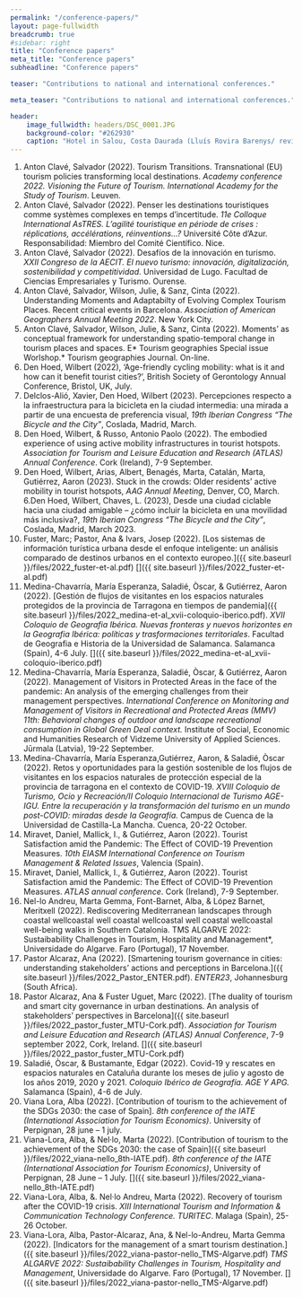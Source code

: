 ```yaml
---
permalink: "/conference-papers/"
layout: page-fullwidth
breadcrumb: true
#sidebar: right
title: "Conference papers"
meta_title: "Conference papers"
subheadline: "Conference papers"

teaser: "Contributions to national and international conferences." 

meta_teaser: "Contributions to national and international conferences."

header:
    image_fullwidth: headers/DSC_0001.JPG
    background-color: "#262930"
    caption: "Hotel in Salou, Costa Daurada (Lluís Rovira Barenys/ revistacambrils.cat)"
---
```


1. Anton Clavé, Salvador (2022). Tourism Transitions. Transnational (EU) tourism policies transforming local destinations. *Academy conference 2022. Visioning the Future of Tourism. International Academy for the Study of Tourism*. Leuven.
3. Anton Clavé, Salvador (2022). Penser les destinations touristiques comme systèmes complexes en temps d’incertitude. *11e Colloque International AsTRES. L’agilité touristique en période de crises : réplications, accélérations, réinventions...?* Université Côte d’Azur. Responsabilidad: Miembro del Comité Científico. Nice.
4. Anton Clavé, Salvador (2022). Desafíos de la innovación en turismo. *XXII Congreso de la AECIT. El nuevo turismo: innovación, digitalización, sostenibilidad y competitividad*. Universidad de Lugo. Facultad de Ciencias Empresariales y Turismo. Ourense. 
1. Anton Clavé, Salvador, Wilson, Julie, & Sanz, Cinta (2022). Understanding Moments and Adaptabilty of Evolving Complex Tourism Places. Recent critical events in Barcelona. *Association of American Geographers Annual Meeting 2022*. New York City. 
2. Anton Clavé, Salvador, Wilson, Julie, & Sanz, Cinta (2022). Moments’ as conceptual framework for understanding spatio-temporal change in tourism places and spaces. E* Tourism geographies Special issue Worlshop.* Tourism geographies Journal. On-line.
3. Den Hoed, Wilbert (2022), ‘Age-friendly cycling mobility: what is it and how can it benefit tourist cities?’, British Society of Gerontology Annual Conference, Bristol, UK, July.
3. Delclos-Alió, Xavier, Den Hoed, Wilbert (2023). Percepciones respecto a la infraestructura para la bicicleta en la ciudad intermedia: una mirada a partir de una encuesta de preferencia visual, *19th Iberian Congress “The Bicycle and the City”*, Coslada, Madrid, March.
4. Den Hoed, Wilbert, & Russo, Antonio Paolo (2022). The embodied experience of using active mobility infrastructures in tourist hotspots. *Association for Tourism and Leisure Education and Research (ATLAS) Annual Conference*. Cork (Ireland), 7-9 September.
5. Den Hoed, Wilbert, Arias, Albert, Benagés, Marta, Catalán, Marta, Gutiérrez, Aaron (2023). Stuck in the crowds: Older residents’ active mobility in tourist hotspots, *AAG Annual Meeting*, Denver, CO, March.
6.Den Hoed, Wilbert, Chaves, L. (2023), Desde una ciudad ciclable hacia una ciudad amigable – ¿cómo incluir la bicicleta en una movilidad más inclusiva?, *19th Iberian Congress “The Bicycle and the City”*, Coslada, Madrid, March 2023.
5. Fuster, Marc; Pastor, Ana & Ivars, Josep (2022). [Los sistemas de información turística urbana desde el enfoque inteligente: un análisis comparado de destinos urbanos en el contexto europeo.]({{ site.baseurl }}/files/2022_fuster-et-al.pdf) [<cite class='fa-solid fa-lg fa-file-pdf'></cite>]({{ site.baseurl }}/files/2022_fuster-et-al.pdf)
6. Medina-Chavarría, María Esperanza, Saladié, Òscar, & Gutiérrez, Aaron (2022). [Gestión de flujos de visitantes en los espacios naturales protegidos de la provincia de Tarragona en tiempos de pandemia]({{ site.baseurl }}/files/2022_medina-et-al_xvii-coloquio-iberico.pdf). *XVII Coloquio de Geografia Ibérica. Nuevas fronteras y nuevos horizontes en la Geografia Ibérica: políticas y trasformaciones territoriales*. Facultad de Geografia e Historia de la Universidad de Salamanca. Salamanca (Spain), 4-6 July. [<cite class='fa-solid fa-lg fa-file-pdf'></cite>]({{ site.baseurl }}/files/2022_medina-et-al_xvii-coloquio-iberico.pdf)
7. Medina-Chavarría, María Esperanza, Saladié, Òscar, & Gutiérrez, Aaron (2022). Management of Visitors in Protected Areas in the face of the pandemic: An analysis of the emerging challenges from their management perspectives. *International Conference on Monitoring and Management of Visitors in Recreational and Protected Areas (MMV) 11th: Behavioral changes of outdoor and landscape recreational consumption in Global Green Deal context.* Institute of Social, Economic and Humanities Research of Vidzeme University of Applied Sciences. Jūrmala (Latvia), 19-22 September.
8. Medina-Chavarría, María Esperanza,Gutiérrez, Aaron, & Saladié, Òscar (2022). Retos y oportunidades para la gestión sostenible de los flujos de visitantes en los espacios naturales de protección especial de la provincia de tarragona en el contexto de COVID-19. *XVIII Coloquio de Turismo, Ocio y Recreación/II Coloquio Internacional de Turismo AGE-IGU. Entre la recuperación y la transformación del turismo en un mundo post-COVID: miradas desde la Geografía.* Campus de Cuenca de la Universidad de Castilla-La Mancha. Cuenca, 20-22 October.
9. Miravet, Daniel, Mallick, I., & Gutiérrez, Aaron (2022). Tourist Satisfaction amid the Pandemic: The Effect of COVID-19 Prevention Measures. *10th EIASM International Conference on Tourism Management & Related Issues*, Valencia (Spain).
10. Miravet, Daniel, Mallick, I., & Gutiérrez, Aaron (2022). Tourist Satisfaction amid the Pandemic: The Effect of COVID-19 Prevention Measures. *ATLAS annual conference*. Cork (Ireland), 7-9 September. 
11. Nel-lo Andreu, Marta Gemma, Font-Barnet, Alba, & López Barnet, Meritxell (2022). Rediscovering Mediterranean landscapes through coastal wellcoastal well coastal wellcoastal well coastal wellcoastal well-being walks in Southern Catalonia. TMS ALGARVE 2022: Sustaibability Challenges in Tourism, Hospitality and Management*, Universidade do Algarve. Faro (Portugal), 17 November.
12. Pastor Alcaraz, Ana (2022). [Smartening tourism governance in cities: understanding stakeholders’ actions and perceptions in Barcelona.]({{ site.baseurl }}/files/2022_Pastor_ENTER.pdf). *ENTER23*, Johannesburg (South Africa).
13. Pastor Alcaraz, Ana & Fuster Uguet, Marc (2022). [The duality of tourism and smart city governance in urban destinations. An analysis of stakeholders’ perspectives in Barcelona]({{ site.baseurl }}/files/2022_pastor_fuster_MTU-Cork.pdf). *Association for Tourism and Leisure Education and Research (ATLAS) Annual Conference*, 7-9 september 2022, Cork, Ireland. [<cite class='fa-solid fa-lg fa-file-pdf'></cite>]({{ site.baseurl }}/files/2022_pastor_fuster_MTU-Cork.pdf)
14. Saladié, Òscar, & Bustamante, Edgar (2022). Covid-19 y rescates en espacios naturales en Cataluña durante los meses de julio y agosto de los años 2019, 2020 y 2021. *Coloquio Ibérico de Geografía. AGE Y APG.* Salamanca (Spain), 4-6 de July.
15. Viana Lora, Alba (2022). [Contribution of tourism to the achievement of the SDGs 2030: the case of Spain]. *8th conference of the IATE (International Association for Tourism Economics)*. University of Perpignan, 28 june – 1 july.
16. Viana-Lora, Alba, & Nel·lo, Marta (2022). [Contribution of tourism to the achievement of the SDGs 2030: the case of Spain]({{ site.baseurl }}/files/2022_viana-nello_8th-IATE.pdf). *8th conference of the IATE (International Association for Tourism Economics)*, University of Perpignan, 28 June – 1 July. [<cite class='fa-solid fa-lg fa-file-pdf'></cite>]({{ site.baseurl }}/files/2022_viana-nello_8th-IATE.pdf)
17. Viana-Lora, Alba, &. Nel·lo Andreu, Marta (2022). Recovery of tourism after the COVID-19 crisis. *XIII International Tourism and Information & Communication Technology Conference. TURITEC*. Malaga (Spain), 25-26 October.
18. Viana-Lora, Alba, Pastor-Alcaraz, Ana, & Nel-lo-Andreu, Marta Gemma (2022). [Indicators for the management of a smart tourism destination.]({{ site.baseurl }}/files/2022_viana-pastor-nello_TMS-Algarve.pdf) *TMS ALGARVE 2022: Sustaibability Challenges in Tourism, Hospitality and Management*, Universidade do Algarve. Faro (Portugal), 17 November. [<cite class='fa-solid fa-lg fa-file-pdf'></cite>]({{ site.baseurl }}/files/2022_viana-pastor-nello_TMS-Algarve.pdf)


